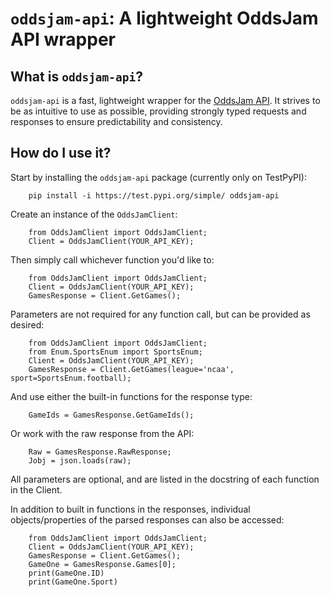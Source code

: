 # <code>oddsjam-api</code>: A lightweight OddsJam API wrapper

## What is <code>oddsjam-api</code>?
<code>oddsjam-api</code> is a fast, lightweight wrapper for the [OddsJam API](https://developer.oddsjam.com/getting-started). It strives to be as intuitive to use as possible, providing strongly typed requests and responses to ensure predictability and consistency.

## How do I use it?
Start by installing the <code>oddsjam-api</code> package (currently only on TestPyPI):
```
    pip install -i https://test.pypi.org/simple/ oddsjam-api
```

Create an instance of the <code>OddsJamClient</code>:

```
    from OddsJamClient import OddsJamClient;
    Client = OddsJamClient(YOUR_API_KEY);
```

Then simply call whichever function you'd like to:

```    
    from OddsJamClient import OddsJamClient;
    Client = OddsJamClient(YOUR_API_KEY);
    GamesResponse = Client.GetGames();
```

Parameters are not required for any function call, but can be provided as desired:

```
    from OddsJamClient import OddsJamClient;
    from Enum.SportsEnum import SportsEnum;
    Client = OddsJamClient(YOUR_API_KEY);
    GamesResponse = Client.GetGames(league='ncaa', sport=SportsEnum.football);
```

And use either the built-in functions for the response type:

```
    GameIds = GamesResponse.GetGameIds();
```

Or work with the raw response from the API:

```
    Raw = GamesResponse.RawResponse;
    Jobj = json.loads(raw);
```

All parameters are optional, and are listed in the docstring of each function in the Client.

In addition to built in functions in the responses, individual objects/properties of the parsed responses can also be accessed:

```
    from OddsJamClient import OddsJamClient;
    Client = OddsJamClient(YOUR_API_KEY);
    GamesResponse = Client.GetGames();
    GameOne = GamesResponse.Games[0];
    print(GameOne.ID)
    print(GameOne.Sport)
```